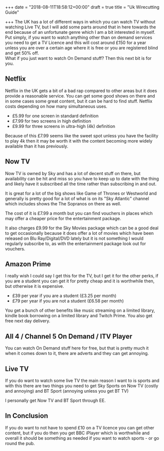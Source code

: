 +++
date = "2018-08-11T18:58:12+00:00"
draft = true
title = "Uk Wirecutting Guide"

+++
The UK has a lot of different ways in which you can watch TV without watching Live TV, but I will add some parts around that in here towards the end because of an unfortunate genre which I am a bit interested in myself.  
Put simply, if you want to watch anything other than on demand services you need to get a TV Licence and this will cost around £150 for a year unless you are over a certain age where it is free or you are registered blind and get 50% off.  
What if you just want to watch On Demand stuff? Then this next bit is for you.

## Netflix

Netflix in the UK gets a bit of a bad rap compared to other areas but it does provide a reasonable service.  You can get some good shows on there and in some cases some great content, but it can be hard to find stuff.  Netflix costs depending on how many simultaneous uses.

* £5.99 for one screen in standard definition
* £7.99 for two screens in high definition
* £9.99 for three screens in ultra-high (4k) definition

Because of this £7.99 seems like the sweet spot unless you have the facility to play 4k then it may be worth it with the content becoming more widely available than it has previously.  

## Now TV

Now TV is owned by Sky and has a lot of decent stuff on there, but availability can be hit and miss so you have to keep up to date with the thing and likely have it subscribed all the time rather than subscribing in and out.  

It is great for a lot of the big shows like Game of Thrones or Westworld and generally is pretty good for a lot of what is on its "Sky Atlantic" channel which includes shows the The Sopranos on there as well.  

The cost of it is £7.99 a month but you can find vouchers in places which may offer a cheaper price for the entertainment package.

It also charges £9.99 for the Sky Movies package which can be a good deal to get occasionally because it does offer a lot of movies which have been released on Blu Ray/Digital/DVD lately but it is not something I would regularly subscribe to, as with the entertainment package look out for vouchers.

## Amazon Prime

I really wish I could say I get this for the TV, but I get it for the other perks, if you are a student you can get it for pretty cheap and it is worthwhile then, but otherwise it is expensive.

* £39 per year if you are a student (£3.25 per month)
* £79 per year if you are not a student (£6.58 per month)

You get a bunch of other benefits like music streaming on a limited library, kindle book borrowing on a limited library and Twitch Prime.  You also get free next day delivery.

## All 4 / Channel 5 On Demand / ITV Player

You can watch On Demand stuff here for free, but that is pretty much it when it comes down to it, there are adverts and they can get annoying.

## Live TV

If you do want to watch some live TV the main reason I want to is sports and with this there are two things you need to get Sky Sports on Now TV (costly and annoying) and BT Sport (annoying unless you get BT TV) 

I personally get Now TV and BT Sport through EE.

## In Conclusion

If you do want to not have to spend £10 on a TV licence you can get other content, but if you do then you get BBC iPlayer which is worthwhile and overall it should be something as needed if you want to watch sports - or go round the pub.